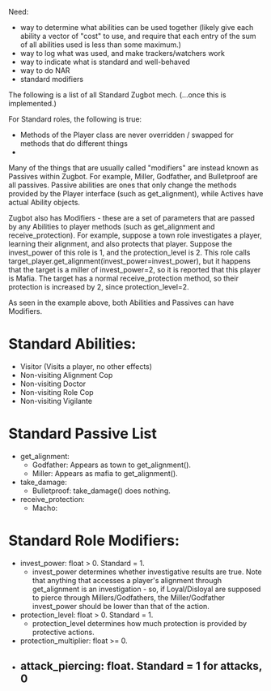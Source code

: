 Need:

- way to determine what abilities can be used together (likely give each ability a vector of "cost" to use, and require that each entry of the sum of all abilities used is less than some maximum.)
- way to log what was used, and make trackers/watchers work
- way to indicate what is standard and well-behaved
- way to do NAR
- standard modifiers

The following is a list of all Standard Zugbot mech. (...once this is implemented.)

For Standard roles, the following is true:
- Methods of the Player class are never overridden / swapped for methods that do different things
- 


Many of the things that are usually called "modifiers" are instead known as Passives within Zugbot. For example, Miller, Godfather, and Bulletproof are all passives. Passive abilities are ones that only change the methods provided by the Player interface (such as get_alignment), while Actives have actual Ability objects.

Zugbot also has Modifiers - these are a set of parameters that are passed by any Abilities to player methods (such as get_alignment and receive_protection). For example, suppose a town role investigates a player, learning their alignment, and also protects that player. Suppose the invest_power of this role is 1, and the protection_level is 2. This role calls target_player.get_alignment(invest_power=invest_power), but it happens that the target is a miller of invest_power=2, so it is reported that this player is Mafia. The target has a normal receive_protection method, so their protection is increased by 2, since protection_level=2.

As seen in the example above, both Abilities and Passives can have Modifiers.

# Standard Abilities:
- Visitor (Visits a player, no other effects)
- Non-visiting Alignment Cop
- Non-visiting Doctor
- Non-visiting Role Cop
- Non-visiting Vigilante

# Standard Passive List
- get_alignment:
  - Godfather: Appears as town to get_alignment().
  - Miller: Appears as mafia to get_alignment().
- take_damage:
  - Bulletproof: take_damage() does nothing.
- receive_protection:
  - Macho: 

# Standard Role Modifiers:
- invest_power: float > 0. Standard = 1.
  - invest_power determines whether investigative results are true. Note that anything that accesses a player's alignment through get_alignment is an investigation - so, if Loyal/Disloyal are supposed to pierce through Millers/Godfathers, the Miller/Godfather invest_power should be lower than that of the action.
- protection_level: float > 0. Standard = 1.
  - protection_level determines how much protection is provided by protective actions.
- protection_multiplier: float >= 0.
- attack_piercing: float. Standard = 1 for attacks, 0 
  - 